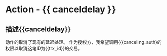 # Action - {{ canceldelay }}

## 描述{{canceldelay}}

动作的取消了现有的延迟处理。 作为授权方，我希望调用{{{canceling_auth}的权限以取消这笔ID为{{trx_id}}的交易。